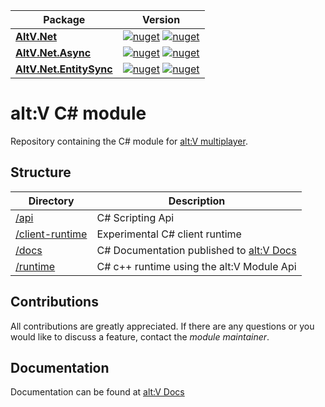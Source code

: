 
| Package  | Version |
| ------------- | ------------- |
| [**AltV.Net**](/api/AltV.Net)  | [![nuget](https://img.shields.io/nuget/v/AltV.Net.svg)](https://www.nuget.org/packages/AltV.Net/) [![nuget](https://img.shields.io/nuget/vpre/AltV.Net.svg)](https://www.nuget.org/packages/AltV.Net/)  |
| [**AltV.Net.Async**](/api/AltV.Net.Async)  | [![nuget](https://img.shields.io/nuget/v/AltV.Net.Async.svg)](https://www.nuget.org/packages/AltV.Net.Async/) [![nuget](https://img.shields.io/nuget/vpre/AltV.Net.Async.svg)](https://www.nuget.org/packages/AltV.Net.Async/)  |
| [**AltV.Net.EntitySync**](api/AltV.Net.EntitySync)  | [![nuget](https://img.shields.io/nuget/v/AltV.Net.EntitySync.svg)](https://www.nuget.org/packages/AltV.Net.EntitySync/) [![nuget](https://img.shields.io/nuget/vpre/AltV.Net.EntitySync.svg)](https://www.nuget.org/packages/AltV.Net.EntitySync/)  |

# alt:V C# module

Repository containing the C# module for [alt:V multiplayer](https://altv.mp/).

## Structure

| Directory          | Description                                             |
| ------------------ | ------------------------------------------------------- |
| [/api](/api) | C# Scripting Api                      |
| [/client-runtime](/client-runtime) | Experimental C# client runtime                 |
| [/docs](/docs) | C# Documentation published to [alt:V Docs](http://docs.altv.mp/)      |
| [/runtime](/runtime)     | C# c++ runtime using the alt:V Module Api    |

## Contributions

All contributions are greatly appreciated.
If there are any questions or you would like to discuss a feature,
contact the *module maintainer*.

## Documentation

Documentation can be found at [alt:V Docs](http://docs.altv.mp/)
